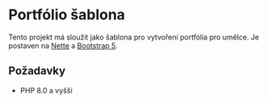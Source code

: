 Portfólio šablona
=================

Tento projekt má sloužit jako šablona pro vytvoření portfólia pro umělce. Je postaven na [Nette](https://nette.org) a [Bootstrap 5](https://getbootstrap.com).

Požadavky
------------

- PHP 8.0 a vyšší